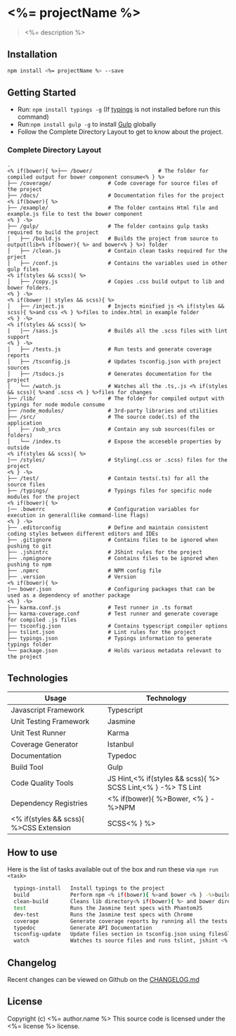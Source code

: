 # <%= projectName %> 
> <%= description %>

## Installation

```sh
npm install <%= projectName %> --save
```

## Getting Started

* Run: `npm install typings -g` (If [typings](https://www.npmjs.com/package/typings) is not installed before run this command)
* Run:`npm install gulp -g` to install [Gulp](https://www.npmjs.com/package/gulp) globally
* Follow the Complete Directory Layout to get to know about the project.

### Complete Directory Layout

```
.
<% if(bower){ %>├── /bower/                     # The folder for compiled output for bower component consume<% } %>
├── /coverage/                  # Code coverage for source files of the project
├── /docs/                      # Documentation files for the project
<% if(bower){ %>
├── /example/                   # The folder contains Html file and example.js file to test the bower component
<% } -%>
├── /gulp/                      # The folder contains gulp tasks required to build the project
│   ├── /build.js               # Builds the project from source to output(lib<% if(bower){ %> and bower<% } %>) folder
│   ├── /clean.js               # Contain clean tasks required for the prject
│   ├── /conf.js                # Contains the variables used in other gulp files
<% if(styles && scss){ %>
│   ├── /copy.js                # Copies .css build output to lib and bower folders.
<% } -%>
<% if(bower || styles && scss){ %>
│   ├── /inject.js              # Injects minified js <% if(styles && scss){ %>and css <% } %>files to index.html in example folder
<% } -%>
<% if(styles && scss){ %>
|   |── /sass.js                # Builds all the .scss files with lint support
<% } -%>
│   ├── /tests.js               # Run tests and generate coverage reports
│   ├── /tsconfig.js            # Updates tsconfig.json with project sources
│   ├── /tsdocs.js              # Generates documentation for the project
│   └── /watch.js               # Watches all the .ts,.js <% if(styles && scss){ %>and .scss <% } %>files for changes
├── /lib/                       # The folder for compiled output with typings for node module consume
├── /node_modules/              # 3rd-party libraries and utilities
├── /src/                       # The source code(.ts) of the application
│   ├── /sub_srcs               # Contain any sub sources(files or folders)
│   └── /index.ts               # Expose the acceseble properties by outside
<% if(styles && scss){ %>
|── /styles/                    # Styling(.css or .scss) files for the project
<% } -%>
├── /test/                      # Contain tests(.ts) for all the source files
├── /typings/                   # Typings files for specific node modules for the project
<% if(bower){ %>
|── .bowerrc                    # Configuration variables for execution in general(like command-line flags)
<% } -%>
├── .editorconfig               # Define and maintain consistent coding styles between different editors and IDEs
├── .gitignore                  # Contains files to be ignored when pushing to git
├── .jshintrc                   # JShint rules for the project
├── .npmignore                  # Contains files to be ignored when pushing to npm
├── .npmrc                      # NPM config file
├── .version                    # Version
<% if(bower){ %>
|── bower.json                  # Configuring packages that can be used as a dependency of another package
<% } -%>
├── karma.conf.js               # Test runner in .ts format
├── karma-coverage.conf         # Test runner and generate coverage for compiled .js files
├── tsconfig.json               # Contains typescript compiler options
├── tslint.json                 # Lint rules for the project
├── typings.json                # Typings information to generate typings folder
└── package.json                # Holds various metadata relevant to the project
```

## Technologies

Usage          	            | Technology
--------------------------	| --------------------------
Javascript Framework        | Typescript
Unit Testing Framework     	| Jasmine
Unit Test Runner           	| Karma
Coverage Generator         	| Istanbul
Documentation              	| Typedoc
Build Tool                	| Gulp
Code Quality Tools         	| JS Hint,<% if(styles && scss){ %> SCSS Lint,<% } -%> TS Lint
Dependency Registries      	| <% if(bower){ %>Bower, <% } -%>NPM
<% if(styles && scss){ %>CSS Extension           	  | SCSS<% } %>


## How to use

Here is the list of tasks available out of the box and run these via `npm run <task>`
```sh
  typings-install   Install typings to the project
  build             Perform npm <% if(bower){ %>and bower <% } -%>build
  clean-build       Cleans lib directory<% if(bower){ %> and bower directory<% } %>
  test              Runs the Jasmine test specs with PhantomJS
  dev-test          Runs the Jasmine test specs with Chrome
  coverage          Generate coverage reports by running all the tests via karma
  typedoc           Generate API Documentation
  tsconfig-update   Update files section in tsconfig.json using filesGlob entries
  watch             Watches ts source files and runs tslint, jshint <% if(styles && scss){ %>and scss-lint <% } -%>on change
```
## Changelog
Recent changes can be viewed on Github on the [CHANGELOG.md](CHANGELOG.md)

## License

Copyright (c) <%= author.name %>
This source code is licensed under the <%= license %> license.
